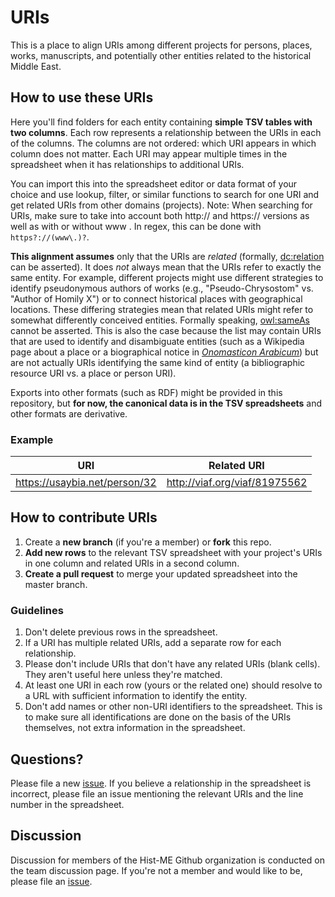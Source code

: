 # URIs
This is a place to align URIs among different projects for persons, places, works, manuscripts, and potentially other entities related to the historical Middle East.

## How to use these URIs
Here you'll find folders for each entity containing **simple TSV tables with two columns**. Each row represents a relationship between the URIs in each of the columns. The columns are not ordered: which URI appears in which column does not matter. Each URI may appear multiple times in the spreadsheet when it has relationships to additional URIs. 

You can import this into the spreadsheet editor or data format of your choice and use lookup, filter, or similar functions to search for one URI and get related URIs from other domains (projects). Note: When searching for URIs, make sure to take into account both http:// and https:// versions as well as with or without www . In regex, this can be done with `https?://(www\.)?`.

**This alignment assumes** only that the URIs are *related* (formally, [dc:relation](http://purl.org/dc/elements/1.1/relation) can be asserted). It does *not* always mean that the URIs refer to exactly the same entity. For example, different projects might use different strategies to identify pseudonymous authors of works (e.g., "Pseudo-Chrysostom" vs. "Author of Homily X") or to connect historical places with geographical locations. These differing strategies mean that related URIs might refer to somewhat differently conceived entities. Formally speaking, [owl:sameAs](https://www.w3.org/TR/owl-ref/#sameAs-def) cannot be asserted. This is also the case because the list may contain URIs that are used to identify and disambiguate entities (such as a Wikipedia page about a place or a biographical notice in [*Onomasticon Arabicum*](https://onomasticon.irht.cnrs.fr/)) but are not actually URIs identifying the same kind of entity (a bibliographic resource URI vs. a place or person URI).

Exports into other formats (such as RDF) might be provided in this repository, but **for now, the canonical data is in the TSV spreadsheets** and other formats are derivative.

### Example
| URI | Related URI |
| --- | --- |
| https://usaybia.net/person/32 | http://viaf.org/viaf/81975562 |

## How to contribute URIs
 1. Create a **new branch** (if you're a member) or **fork** this repo. 
 2. **Add new rows** to the relevant TSV spreadsheet with your project's URIs in one column and related URIs in a second column. 
 3. **Create a pull request** to merge your updated spreadsheet into the master branch.

### Guidelines
 1. Don't delete previous rows in the spreadsheet.
 2. If a URI has multiple related URIs, add a separate row for each relationship.
 3. Please don't include URIs that don't have any related URIs (blank cells). They aren't useful here unless they're matched.
 4. At least one URI in each row (yours or the related one) should resolve to a URL with sufficient information to identify the entity. 
 5. Don't add names or other non-URI identifiers to the spreadsheet. This is to make sure all identifications are done on the basis of the URIs themselves, not extra information in the spreadsheet.

## Questions? 
Please file a new [issue](https://github.com/Hist-ME/URIs/issues).
If you believe a relationship in the spreadsheet is incorrect, please file an issue mentioning the relevant URIs and the line number in the spreadsheet.

## Discussion
Discussion for members of the Hist-ME Github organization is conducted on the team discussion page. If you're not a member and would like to be, please file an [issue](https://github.com/Hist-ME/URIs/issues).
